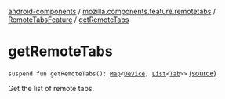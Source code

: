 [android-components](../../index.md) / [mozilla.components.feature.remotetabs](../index.md) / [RemoteTabsFeature](index.md) / [getRemoteTabs](./get-remote-tabs.md)

# getRemoteTabs

`suspend fun getRemoteTabs(): `[`Map`](https://kotlinlang.org/api/latest/jvm/stdlib/kotlin.collections/-map/index.html)`<`[`Device`](../../mozilla.components.concept.sync/-device/index.md)`, `[`List`](https://kotlinlang.org/api/latest/jvm/stdlib/kotlin.collections/-list/index.html)`<`[`Tab`](../../mozilla.components.browser.storage.sync/-tab/index.md)`>>` [(source)](https://github.com/mozilla-mobile/android-components/blob/master/components/feature/remotetabs/src/main/java/mozilla/components/feature/remotetabs/RemoteTabsFeature.kt#L61)

Get the list of remote tabs.

